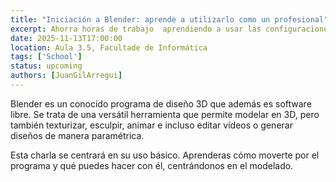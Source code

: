 ```yaml
---
title: "Iniciación a Blender: aprende a utilizarlo como un profesional"
excerpt: Ahorra horas de trabajo  aprendiendo a usar las configuraciones y atajos más comunes. Exploraremos sus múltiples usos y cómo utilizar la herramienta de la manera más eficaz
date: 2025-11-13T17:00:00
location: Aula 3.5, Facultade de Informática
tags: ['School']
status: upcoming
authors: [JuanGilArregui]
---
```


Blender es un conocido programa de diseño 3D que además es software libre. Se trata de una versátil herramienta que permite modelar en 3D, pero también texturizar, esculpir, animar e incluso editar vídeos o generar diseños de manera paramétrica.

Esta charla se centrará en su uso básico. Aprenderas cómo moverte por el programa y qué puedes hacer con él, centrándonos en el modelado.
